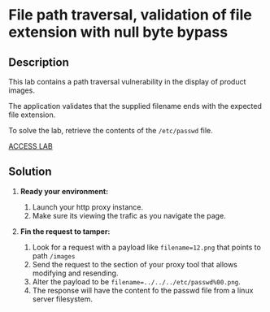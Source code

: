 # File path traversal, validation of file extension with null byte bypass

## Description

This lab contains a path traversal vulnerability in the display of product images.

The application validates that the supplied filename ends with the expected file extension.

To solve the lab, retrieve the contents of the ```/etc/passwd``` file.

[ACCESS LAB](<https://portswigger.net/web-security/learning-paths/path-traversal/common-obstacles-to-exploiting-path-traversal-vulnerabilities/file-path-traversal/lab-validate-file-extension-null-byte-bypass#>)

## Solution

1. __Ready your environment:__

    1. Launch your http proxy instance.
    1. Make sure its viewing the trafic as you navigate the page.

1. __Fin the request to tamper:__

    1. Look for a request with a payload like ```filename=12.png``` that points to path ```/images```
    1. Send the request to the section of your proxy tool that allows modifying and resending.
    1. Alter the payload to be ```filename=../../../etc/passwd%00.png```.
    1. The response will have the content fo the passwd file from a linux server filesystem.
